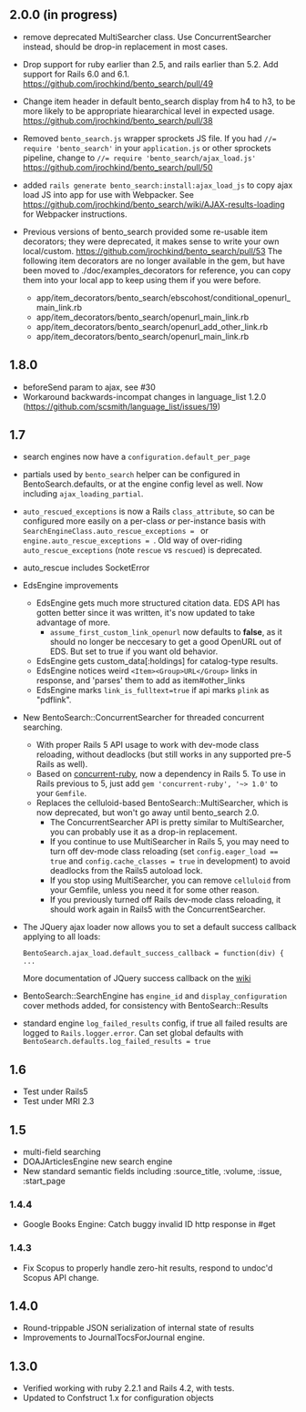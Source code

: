 ## 2.0.0 (in progress)

* remove deprecated MultiSearcher class. Use ConcurrentSearcher instead, should be drop-in replacement in most cases.

* Drop support for ruby earlier than 2.5, and rails earlier than 5.2. Add support for Rails 6.0 and 6.1. https://github.com/jrochkind/bento_search/pull/49

* Change item header in default bento_search display from h4 to h3, to be more likely to be
  appropriate hieararchical level in expected usage. https://github.com/jrochkind/bento_search/pull/38

* Removed `bento_search.js` wrapper sprockets JS file. If you had `//= require 'bento_search'` in your `application.js` or other sprockets pipeline, change to `//= require 'bento_search/ajax_load.js'` https://github.com/jrochkind/bento_search/pull/50

* added `rails generate bento_search:install:ajax_load_js` to copy ajax load JS
  into app for use with Webpacker. See https://github.com/jrochkind/bento_search/wiki/AJAX-results-loading for Webpacker instructions.

* Previous versions of bento_search provided some re-usable item decorators; they were deprecated,
  it makes sense to write your own local/custom. https://github.com/jrochkind/bento_search/pull/53 The following item decorators are no longer
  available in the gem, but have been moved to ./doc/examples_decorators for reference, you
  can copy them into your local app to keep using them if you were before.

  * app/item_decorators/bento_search/ebscohost/conditional_openurl_main_link.rb
  * app/item_decorators/bento_search/openurl_main_link.rb
  * app/item_decorators/bento_search/openurl_add_other_link.rb
  * app/item_decorators/bento_search/openurl_main_link.rb


## 1.8.0

* beforeSend param to ajax, see #30
* Workaround backwards-incompat changes in language_list 1.2.0 (https://github.com/scsmith/language_list/issues/19)

## 1.7

* search engines now have a `configuration.default_per_page`

* partials used by `bento_search` helper can be configured in BentoSearch.defaults,
  or at the engine config level as well. Now including `ajax_loading_partial`.

* `auto_rescued_exceptions` is now a Rails `class_attribute`, so can be configured
   more easily on a per-class _or_ per-instance basis with `SearchEngineClass.auto_rescue_exceptions = `
   or `engine.auto_rescue_exceptions = `.  Old way of over-riding `auto_rescue_exceptions`
   (note `rescue` vs `rescued`) is deprecated.

* auto_rescue includes SocketError

* EdsEngine improvements
  * EdsEngine gets much more structured citation data. EDS API has gotten better
    since it was written, it's now updated to take advantage of more.
    * `assume_first_custom_link_openurl` now defaults to **false**, as it should
       no longer be neccesary to get a good OpenURL out of EDS. But set to true
       if you want old behavior.
  * EdsEngine gets custom_data[:holdings] for catalog-type results.
  * EdsEngine notices weird `<Item><Group>URL</Group>` links in response,
    and 'parses' them to add as item#other_links
  * EdsEngine marks `link_is_fulltext=true` if api marks `plink` as
    "pdflink".

* New BentoSearch::ConcurrentSearcher for threaded concurrent searching.
  * With proper Rails 5 API usage to work with dev-mode class reloading,
    without deadlocks (but still works in any supported pre-5 Rails as well).
  * Based on [concurrent-ruby](https://github.com/ruby-concurrency/concurrent-ruby),
    now a dependency in Rails 5. To use in Rails previous to 5, just add
    `gem 'concurrent-ruby', '~> 1.0'` to your `Gemfile`.
  * Replaces the celluloid-based BentoSearch::MultiSearcher, which is now
    deprecated, but won't go away until bento_search 2.0.
    * The ConcurrentSearcher API is pretty similar to MultiSearcher, you can
      probably use it as a drop-in replacement.
    * If you continue to use MultiSearcher in Rails 5, you may need to
      turn off dev-mode class reloading (set `config.eager_load == true`
      and `config.cache_classes = true` in development) to avoid deadlocks from the Rails5
      autoload lock.
    * If you stop using MultiSearcher, you can remove `celluloid` from your Gemfile,
      unless you need it for some other reason.
    * If you previously turned off Rails dev-mode class reloading, it should
      work again in Rails5 with the ConcurrentSearcher.

* The JQuery ajax loader now allows you to set a default success callback
  applying to all loads:

      BentoSearch.ajax_load.default_success_callback = function(div) { ...

  More documentation of JQuery success callback on the [wiki](https://github.com/jrochkind/bento_search/wiki/AJAX-results-loading)

* BentoSearch::SearchEngine has `engine_id` and `display_configuration` cover
  methods added, for consistency with BentoSearch::Results

* standard engine `log_failed_results` config, if true all failed results
  are logged to `Rails.logger.error`. Can set global defaults with
  `BentoSearch.defaults.log_failed_results = true`


## 1.6

* Test under Rails5
* Test under MRI 2.3


## 1.5

* multi-field searching
* DOAJArticlesEngine new search engine
* New standard semantic fields including :source_title, :volume, :issue, :start_page

### 1.4.4

* Google Books Engine: Catch buggy invalid ID http response in #get

### 1.4.3

* Fix Scopus to properly handle zero-hit results, respond to undoc'd Scopus API change.

## 1.4.0

* Round-trippable JSON serialization of internal state of results
* Improvements to JournalTocsForJournal engine.

## 1.3.0

* Verified working with ruby 2.2.1 and Rails 4.2, with tests.
* Updated to Confstruct 1.x for configuration objects
